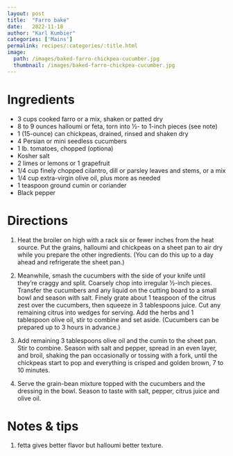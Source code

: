 ```yaml
---
layout: post
title:  "Farro bake"
date:   2022-11-18
author: "Karl Kumbier"
categories: ['Mains']
permalink: recipes/:categories/:title.html
image:
  path: /images/baked-farro-chickpea-cucumber.jpg
  thumbnail: /images/baked-farro-chickpea-cucumber.jpg
---
```


# Ingredients
* 3 cups cooked farro or a mix, shaken or patted dry
* 8 to 9 ounces halloumi or feta, torn into ½- to 1-inch pieces (see note)
* 1 (15-ounce) can chickpeas, drained, rinsed and shaken dry
* 4 Persian or mini seedless cucumbers
* 1 lb. tomatoes, chopped (optiona)
* Kosher salt
* 2 limes or lemons or 1 grapefruit
* 1/4 cup finely chopped cilantro, dill or parsley leaves and stems, or a mix
* 1/4 cup extra-virgin olive oil, plus more as needed
* 1 teaspoon ground cumin or coriander
* Black pepper

# Directions
1. Heat the broiler on high with a rack six or fewer inches from the heat
   source. Put the grains, halloumi and chickpeas on a sheet pan to air dry
while you prepare the other ingredients. (You can do this up to a day ahead and
refrigerate the sheet pan.)

2. Meanwhile, smash the cucumbers with the side of your knife until they’re
   craggy and split. Coarsely chop into irregular ½-inch pieces. Transfer the
cucumbers and any liquid on the cutting board to a small bowl and season with
salt. Finely grate about 1 teaspoon of the citrus zest over the cucumbers, then
squeeze in 3 tablespoons juice. Cut any remaining citrus into wedges for
serving. Add the herbs and 1 tablespoon olive oil, stir to combine and set
aside. (Cucumbers can be prepared up to 3 hours in advance.)

3. Add remaining 3 tablespoons olive oil and the cumin to the sheet pan. Stir to
   combine. Season with salt and pepper, spread in an even layer, and broil,
shaking the pan occasionally or tossing with a fork, until the chickpeas start
to pop and everything is crisped and golden brown, 7 to 10 minutes.

4. Serve the grain-bean mixture topped with the cucumbers and the dressing in
   the bowl. Season to taste with salt, pepper, citrus juice and olive oil.

# Notes & tips

1. fetta gives better flavor but halloumi better texture.


